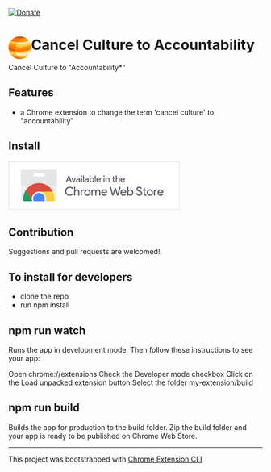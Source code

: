 [![Donate](https://img.shields.io/badge/Donate-PayPal-green.svg)](https://www.paypal.com/donate?business=5DZP7QEDWW85A&currency_code=AUD)

# <img src="public/icons/icon_48.png" width="45" align="left"> Cancel Culture to Accountability

Cancel Culture to "Accountability*" 

## Features

- a Chrome extension to change the term 'cancel culture' to "accountability"

## Install

<!-- [**Chrome** extension]() TODO: Add chrome extension link inside parenthesis -->


 <a href="https://chrome.google.com/webstore/detail/cancel-to-accountability/lfjomnfceffakkjdndfikaomdcnpafho?hl=en"><img src = './chrome badge.png'></a>

## Contribution

Suggestions and pull requests are welcomed!.

## To install for developers

- clone the repo
- run npm install

## npm run watch
Runs the app in development mode.
Then follow these instructions to see your app:

Open chrome://extensions
Check the Developer mode checkbox
Click on the Load unpacked extension button
Select the folder my-extension/build

## npm run build
Builds the app for production to the build folder.
Zip the build folder and your app is ready to be published on Chrome Web Store.

---

This project was bootstrapped with [Chrome Extension CLI](https://github.com/dutiyesh/chrome-extension-cli)
